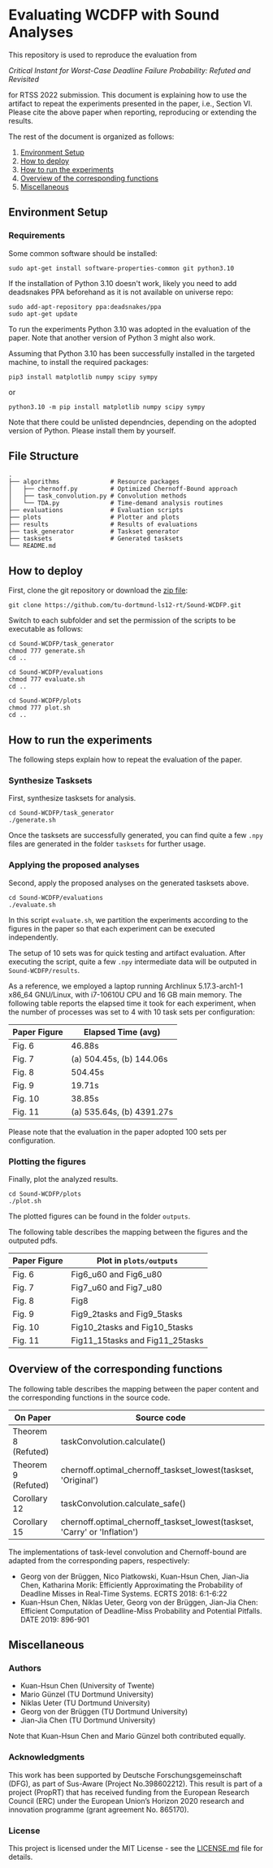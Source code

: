 # Evaluating WCDFP with Sound Analyses

This repository is used to reproduce the evaluation from

_Critical Instant for Worst-Case Deadline Failure Probability: Refuted and Revisited_

for RTSS 2022 submission. This document is explaining how to use the artifact to repeat the experiments presented in the paper, i.e., Section VI. Please cite the above paper when reporting, reproducing or extending the results.

The rest of the document is organized as follows:
1. [Environment Setup](#environment-setup)
2. [How to deploy](#how-to-deploy)
3. [How to run the experiments](#how-to-run-the-experiments)
4. [Overview of the corresponding functions](#overview-of-the-corresponding-functions)
4. [Miscellaneous](#miscellaneous)

## Environment Setup
### Requirements

Some common software should be installed:
```
sudo apt-get install software-properties-common git python3.10
```
If the installation of Python 3.10 doesn't work, likely you need to add deadsnakes PPA beforehand as it is not available on universe repo:
```
sudo add-apt-repository ppa:deadsnakes/ppa
sudo apt-get update
```
To run the experiments Python 3.10 was adopted in the evaluation of the paper. Note that another version of Python 3 might also work. 

Assuming that Python 3.10 has been successfully installed in the targeted machine, to install the required packages:
```
pip3 install matplotlib numpy scipy sympy
```
or
```
python3.10 -m pip install matplotlib numpy scipy sympy
```
Note that there could be unlisted dependncies, depending on the adopted version of Python. Please install them by yourself.

## File Structure
    .
    ├── algorithms              # Resource packages
    │   ├── chernoff.py         # Optimized Chernoff-Bound approach
    │   ├── task_convolution.py # Convolution methods
    │   └── TDA.py              # Time-demand analysis routines	
    ├── evaluations             # Evaluation scripts
    ├── plots                   # Plotter and plots 
    ├── results                 # Results of evaluations
    ├── task_generator          # Taskset generator
    ├── tasksets                # Generated tasksets
    └── README.md

## How to deploy

First, clone the git repository or download the [zip file](https://github.com/tu-dortmund-ls12-rt/Sound-WCDFP/archive/refs/heads/main.zip):
```
git clone https://github.com/tu-dortmund-ls12-rt/Sound-WCDFP.git
```

Switch to each subfolder and set the permission of the scripts to be executable as follows:

```
cd Sound-WCDFP/task_generator
chmod 777 generate.sh
cd ..

cd Sound-WCDFP/evaluations
chmod 777 evaluate.sh
cd ..

cd Sound-WCDFP/plots
chmod 777 plot.sh
cd ..
```

## How to run the experiments

The following steps explain how to repeat the evaluation of the paper. 

### Synthesize Tasksets

First, synthesize tasksets for analysis.
```
cd Sound-WCDFP/task_generator
./generate.sh
```
Once the tasksets are successfully generated, you can find quite a few ```.npy``` files are generated in the folder ```tasksets``` for further usage.

### Applying the proposed analyses

Second, apply the proposed analyses on the generated tasksets above.
```
cd Sound-WCDFP/evaluations
./evaluate.sh
```
In this script ```evaluate.sh```, we partition the experiments according to the figures in the paper so that each experiment can be executed independently. 

The setup of 10 sets was for quick testing and artifact evaluation. After executing the script, quite a few ```.npy``` intermediate data will be outputed in ```Sound-WCDFP/results```.

As a reference, we employed a laptop running Archlinux 5.17.3-arch1-1 x86_64 GNU/Linux, with i7-10610U CPU and 16 GB main memory. The following table reports the elapsed time it took for each experiment, when the number of processes was set to 4 with 10 task sets per configuration:

| Paper Figure    |  Elapsed Time (avg)        |
|-----------------|----------------------------|
| Fig. 6          |  46.88s                    |
| Fig. 7          |  (a) 504.45s, (b) 144.06s  |
| Fig. 8          |  504.45s                   |
| Fig. 9          |  19.71s                    |
| Fig. 10         |  38.85s                    |
| Fig. 11         |  (a) 535.64s, (b) 4391.27s |

Please note that the evaluation in the paper adopted 100 sets per configuration. 

### Plotting the figures

Finally, plot the analyzed results.
```
cd Sound-WCDFP/plots
./plot.sh
```
The plotted figures can be found in the folder ```outputs```. 

The following table describes the mapping between the figures and the outputed pdfs.

| Paper Figure    |  Plot in ```plots/outputs```      |
|-----------------|-----------------------------------|
| Fig. 6          |  Fig6_u60 and Fig6_u80            |
| Fig. 7          |  Fig7_u60 and Fig7_u80            |
| Fig. 8          |  Fig8                             |
| Fig. 9          |  Fig9_2tasks and Fig9_5tasks      |
| Fig. 10         |  Fig10_2tasks and Fig10_5tasks    |
| Fig. 11         |  Fig11_15tasks and Fig11_25tasks  |

## Overview of the corresponding functions

The following table describes the mapping between the paper content and the corresponding functions in the source code.

On Paper | Source code 
--- | --- 
Theorem 8 (Refuted) | taskConvolution.calculate()
Theorem 9 (Refuted) | chernoff.optimal_chernoff_taskset_lowest(taskset, 'Original')
Corollary 12 | taskConvolution.calculate_safe()
Corollary 15 | chernoff.optimal_chernoff_taskset_lowest(taskset, 'Carry' or 'Inflation')

The implementations of task-level convolution and Chernoff-bound are adapted from the corresponding papers, respectively:
- Georg von der Brüggen, Nico Piatkowski, Kuan-Hsun Chen, Jian-Jia Chen, Katharina Morik: Efficiently Approximating the Probability of Deadline Misses in Real-Time Systems. ECRTS 2018: 6:1-6:22
- Kuan-Hsun Chen, Niklas Ueter, Georg von der Brüggen, Jian-Jia Chen: Efficient Computation of Deadline-Miss Probability and Potential Pitfalls. DATE 2019: 896-901


## Miscellaneous
### Authors

* Kuan-Hsun Chen (University of Twente)
* Mario Günzel (TU Dortmund University)
* Niklas Ueter (TU Dortmund University)
* Georg von der Brüggen (TU Dortmund University)
* Jian-Jia Chen (TU Dortmund University)

Note that Kuan-Hsun Chen and Mario Günzel both contributed equally.

### Acknowledgments

This work has been supported by Deutsche Forschungsgemeinschaft (DFG), as part of Sus-Aware (Project No.398602212). This result is part of a project (PropRT) that has received funding from the European Research Council (ERC) under the European Union’s Horizon 2020 research and innovation programme (grant agreement No. 865170).

### License

This project is licensed under the MIT License - see the [LICENSE.md](LICENSE.md) file for details.

